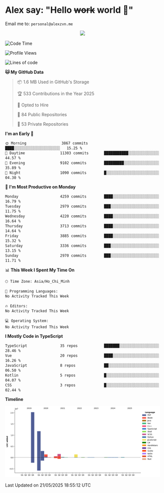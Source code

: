 # Alex say: "Hello ~~work~~ world 🐾"
Email me to: `personal@alexzvn.me`


<p align=center>
  <a href="https://skillicons.dev">
    <img src="https://skillicons.dev/icons?i=ts,js,php,nodejs,bun,vue,nuxt,react,svelte,tauri,laravel,rust,mongodb,docker,electron,redis,rabbitmq,tailwind,git,cloudflare,elysia,mysql,nginx,rollupjs,sentry,ubuntu,yarn,html,css,vite" />
  </a>
</p>

<!--START_SECTION:waka-->
![Code Time](http://img.shields.io/badge/Code%20Time-1%2C066%20hrs%2055%20mins-blue)

![Profile Views](http://img.shields.io/badge/Profile%20Views-0-blue)

![Lines of code](https://img.shields.io/badge/From%20Hello%20World%20I%27ve%20Written-40.7%20million%20lines%20of%20code-blue)

**🐱 My GitHub Data** 

> 📦 1.6 MB Used in GitHub's Storage 
 > 
> 🏆 533 Contributions in the Year 2025
 > 
> 💼 Opted to Hire
 > 
> 📜 84 Public Repositories 
 > 
> 🔑 53 Private Repositories 
 > 
**I'm an Early 🐤** 

```text
🌞 Morning                3867 commits        ████░░░░░░░░░░░░░░░░░░░░░   15.25 % 
🌆 Daytime                11303 commits       ███████████░░░░░░░░░░░░░░   44.57 % 
🌃 Evening                9102 commits        █████████░░░░░░░░░░░░░░░░   35.89 % 
🌙 Night                  1090 commits        █░░░░░░░░░░░░░░░░░░░░░░░░   04.30 % 
```
📅 **I'm Most Productive on Monday** 

```text
Monday                   4259 commits        ████░░░░░░░░░░░░░░░░░░░░░   16.79 % 
Tuesday                  2979 commits        ███░░░░░░░░░░░░░░░░░░░░░░   11.75 % 
Wednesday                4220 commits        ████░░░░░░░░░░░░░░░░░░░░░   16.64 % 
Thursday                 3713 commits        ████░░░░░░░░░░░░░░░░░░░░░   14.64 % 
Friday                   3885 commits        ████░░░░░░░░░░░░░░░░░░░░░   15.32 % 
Saturday                 3336 commits        ███░░░░░░░░░░░░░░░░░░░░░░   13.15 % 
Sunday                   2970 commits        ███░░░░░░░░░░░░░░░░░░░░░░   11.71 % 
```


📊 **This Week I Spent My Time On** 

```text
🕑︎ Time Zone: Asia/Ho_Chi_Minh

💬 Programming Languages: 
No Activity Tracked This Week

🔥 Editors: 
No Activity Tracked This Week

💻 Operating System: 
No Activity Tracked This Week
```

**I Mostly Code in TypeScript** 

```text
TypeScript               35 repos            ███████░░░░░░░░░░░░░░░░░░   28.46 % 
Vue                      20 repos            ████░░░░░░░░░░░░░░░░░░░░░   16.26 % 
JavaScript               8 repos             ██░░░░░░░░░░░░░░░░░░░░░░░   06.50 % 
Kotlin                   5 repos             █░░░░░░░░░░░░░░░░░░░░░░░░   04.07 % 
CSS                      3 repos             █░░░░░░░░░░░░░░░░░░░░░░░░   02.44 % 
```



**Timeline**

![Lines of Code chart](https://raw.githubusercontent.com/alexzvn/alexzvn/main/assets/bar_graph.png)


 Last Updated on 21/05/2025 18:55:12 UTC
<!--END_SECTION:waka-->
